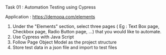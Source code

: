 Task 01 : Automation Testing using Cypress

Application : https://demoqa.com/elements
1. Under the "Elements" section, select three pages ( Eg : Text Box page, Checkbox
page, Radio Button page, …) that you would like to automate.
2. Use Cypress with Java Script
3. Follow Page Object Model as the project structure
4. Store test data in a json file and import to test files
